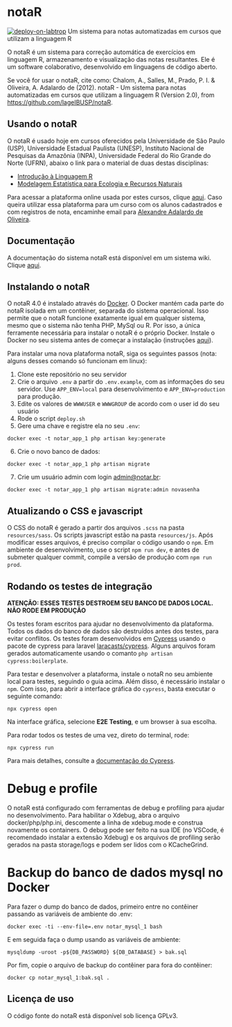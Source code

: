 # notaR
[![deploy-on-labtrop](https://github.com/lageIBUSP/notaR/actions/workflows/deploy-on-labtrop.yml/badge.svg)](https://github.com/lageIBUSP/notaR/actions/workflows/deploy-on-labtrop.yml)
Um sistema para notas automatizadas em cursos que utilizam a linguagem R

O notaR é um sistema para correção automática de exercícios em linguagem R, armazenamento e
visualização das notas resultantes. Ele é um software colaborativo, desenvolvido em linguagens de código aberto.

Se você for usar o notaR, cite como:
Chalom, A., Salles, M., Prado, P. I. & Oliveira, A. Adalardo de (2012). notaR - Um sistema para notas automatizadas em cursos que utilizam a linguagem R (Version 2.0), from https://github.com/lageIBUSP/notaR.

## Usando o notaR

O notaR é usado hoje em cursos oferecidos pela Universidade de São Paulo (USP), Universidade Estadual Paulista (UNESP),
Instituto Nacional de Pesquisas da Amazônia (INPA), Universidade Federal do Rio Grande do Norte (UFRN), abaixo o link para o material de duas destas disciplinas:
* [Introdução à Linguagem R](http://ecor.ib.usp.br)
* [Modelagem Estatística para Ecologia e Recursos Naturais](http://cmq.esalq.usp.br/BIE5781/doku.php)

Para acessar a plataforma online usada por estes cursos, clique [aqui](http://notar.ib.usp.br/).
Caso queira utilizar essa plataforma para um curso com os alunos cadastrados e com registros de nota, encaminhe email para <a href= "mailto:aleadalardo@gmail.com?subject=Cadastro notaR">Alexandre Adalardo de Oliveira</a>.

## Documentação

A documentação do sistema notaR está disponível em um sistema wiki. Clique [aqui](https://github.com/lageIBUSP/notaR/wiki).

## Instalando o notaR

O notaR 4.0 é instalado através do [Docker](https://www.docker.com/). O Docker mantém cada parte do notaR isolada em um contêiner, separada do sistema operacional. Isso permite que o notaR funcione exatamente igual em qualquer sistema, mesmo que o sistema não tenha PHP, MySql ou R. Por isso, a única ferramente necessária para instalar o notaR é o próprio Docker. Instale o Docker no seu sistema antes de começar a instalação (instruções [aqui](https://docs.docker.com/get-docker/)).

Para instalar uma nova plataforma notaR, siga os seguintes passos (nota: alguns desses comando só funcionam em linux):

1. Clone este repositório no seu servidor
2. Crie o arquivo ```.env``` a partir do ```.env.example```, com as informações do seu servidor. Use ```APP_ENV=local``` para desenvolvimento e ```APP_ENV=production``` para produção.
3. Edite os valores de `WWWUSER` e `WWWGROUP` de acordo com o user id do seu usuário
4. Rode o script ```deploy.sh```
5. Gere uma chave e registre ela no seu ```.env```:
```
docker exec -t notar_app_1 php artisan key:generate
```
6. Crie o novo banco de dados:
```
docker exec -t notar_app_1 php artisan migrate
```
7. Crie um usuário admin com login admin@notar.br:
```
docker exec -t notar_app_1 php artisan migrate:admin novasenha
```

## Atualizando o CSS e javascript

O CSS do notaR é gerado a partir dos arquivos `.scss` na pasta `resources/sass`. Os scripts javascript estão na pasta `resources/js`. Após modificar esses arquivos, é preciso compilar o código usando o `npm`. Em ambiente de desenvolvimento, use o script `npm run dev`, e antes de submeter qualquer commit, compile a versão de produção com `npm run prod`.

## Rodando os testes de integração

**ATENÇÃO: ESSES TESTES DESTROEM SEU BANCO DE DADOS LOCAL. NÃO RODE EM PRODUÇÃO**

Os testes foram escritos para ajudar no desenvolvimento da plataforma. Todos os dados do banco de dados são destruídos antes dos testes, para evitar conflitos. Os testes foram desenvolvidos em [Cypress](https://www.cypress.io/) usando o pacote de cypress para laravel [laracasts/cypress](https://github.com/laracasts/cypress). Alguns arquivos foram gerados automaticamente usando o comanto `php artisan cypress:boilerplate`.

Para testar e desenvolver a plataforma, instale o notaR no seu ambiente local para testes, seguindo o guia acima. Além disso, é necessário instalar o `npm`. Com isso, para abrir a interface gráfica do `cypress`, basta executar o seguinte comando:

```
npx cypress open
```

Na interface gráfica, selecione **E2E Testing**, e um browser à sua escolha.

Para rodar todos os testes de uma vez, direto do terminal, rode:

```
npx cypress run
```


Para mais detalhes, consulte a [documentação do Cypress](https://docs.cypress.io/).

# Debug e profile

O notaR está configurado com ferramentas de debug e profiling para ajudar no desenvolvimento. Para
habilitar o Xdebug, abra o arquivo docker/php/php.ini, descomente a linha de xdebug.mode e construa
novamente os containers. O debug pode ser feito na sua IDE (no VSCode, é recomendado instalar a
extensão Xdebug) e os arquivos de profiling serão gerados na pasta storage/logs e podem ser lidos
com o KCacheGrind.

# Backup do banco de dados mysql no Docker

Para fazer o dump do banco de dados, primeiro entre no contêiner passando as variáveis de ambiente do .env:
```
docker exec -ti --env-file=.env notar_mysql_1 bash
```
E em seguida faça o dump usando as variáveis de ambiente:
```
mysqldump -uroot -p${DB_PASSWORD} ${DB_DATABASE} > bak.sql
```
Por fim, copie o arquivo de backup do contêiner para fora do contêiner:
```
docker cp notar_mysql_1:bak.sql .
```

## Licença de uso
O código fonte do notaR está disponível sob licença GPLv3.
